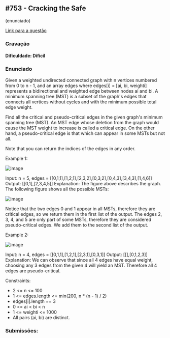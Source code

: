 ## #753 - Cracking the Safe

(enunciado)

[Link para a questão](https://leetcodecomproblemsfind-critical-and-pseudo-critical-edges-in-minimum-spanning-tree/)

### Gravação

#### Dificuldade: Difícil

### Enunciado

Given a weighted undirected connected graph with n vertices numbered from 0 to n - 1, and an array edges where edges[i] = [ai, bi, weighti] represents a bidirectional and weighted edge between nodes ai and bi. A minimum spanning tree (MST) is a subset of the graph's edges that connects all vertices without cycles and with the minimum possible total edge weight.

Find all the critical and pseudo-critical edges in the given graph's minimum spanning tree (MST). An MST edge whose deletion from the graph would cause the MST weight to increase is called a critical edge. On the other hand, a pseudo-critical edge is that which can appear in some MSTs but not all.

Note that you can return the indices of the edges in any order.

Example 1:

![image](https://github.com/user-attachments/assets/500a8dbc-c668-4a01-b679-4e08c8c9144f)

Input: n = 5, edges = [[0,1,1],[1,2,1],[2,3,2],[0,3,2],[0,4,3],[3,4,3],[1,4,6]]
Output: [[0,1],[2,3,4,5]]
Explanation: The figure above describes the graph.
The following figure shows all the possible MSTs:

![image](https://github.com/user-attachments/assets/4e384437-bf29-46fd-999a-e078b5a28264)

Notice that the two edges 0 and 1 appear in all MSTs, therefore they are critical edges, so we return them in the first list of the output.
The edges 2, 3, 4, and 5 are only part of some MSTs, therefore they are considered pseudo-critical edges. We add them to the second list of the output.

Example 2:

![image](https://github.com/user-attachments/assets/86203dec-8e02-428e-a93c-e1bf11c14196)

Input: n = 4, edges = [[0,1,1],[1,2,1],[2,3,1],[0,3,1]]
Output: [[],[0,1,2,3]]
Explanation: We can observe that since all 4 edges have equal weight, choosing any 3 edges from the given 4 will yield an MST. Therefore all 4 edges are pseudo-critical.

Constraints:

- 2 <= n <= 100
- 1 <= edges.length <= min(200, n * (n - 1) / 2)
- edges[i].length == 3
- 0 <= ai < bi < n
- 1 <= weighti <= 1000
- All pairs (ai, bi) are distinct.


### Submissões: 




